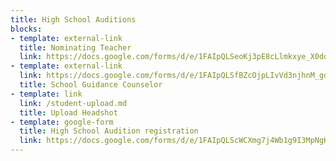 ```yaml
---
title: High School Auditions
blocks:
- template: external-link
  title: Nominating Teacher
  link: https://docs.google.com/forms/d/e/1FAIpQLSeoKj3pE8cLlmkxye_X0dqN7gfmfVU2UxsWq5jZWLvyr-nSDw/viewform
- template: external-link
  link: https://docs.google.com/forms/d/e/1FAIpQLSfBZcOjpLIvVd3njhnM_gqIXYyYTEv-6_ATT2ZXck5g32wkNQ/viewform
  title: School Guidance Counselor
- template: link
  link: /student-upload.md
  title: Upload Headshot
- template: google-form
  title: High School Audition registration
  link: https://docs.google.com/forms/d/e/1FAIpQLScWCXmg7j4Wb1g9I3MpNgKersnfZ_pX4gfIc7ek7k15Bo-weQ/viewform?usp=sf_link
---
```


